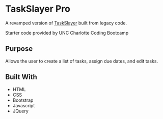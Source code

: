 # TaskSlayer Pro
A revamped version of [TaskSlayer](https://github.com/MosNes/task-slayer) built from legacy code.

Starter code provided by UNC Charlotte Coding Bootcamp

## Purpose
Allows the user to create a list of tasks, assign due dates, and edit tasks.

## Built With
- HTML
- CSS
- Bootstrap
- Javascript
- JQuery
